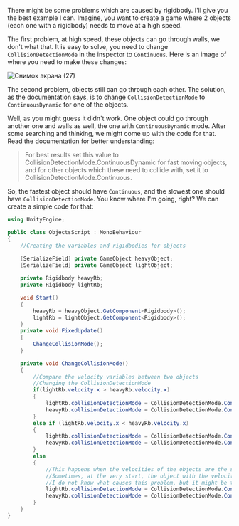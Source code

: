 There might be some problems which are caused by rigidbody. I'll give you the best example I can. Imagine, you want to create a game where 2 objects (each one with a rigidbody) needs to move at a high speed.

The first problem, at high speed, these objects can go through walls, we don't what that. 
It is easy to solve, you need to change `CollisionDetectionMode` in the inspector to `Continuous`.
Here is an image of where you need to make these changes:


![Снимок экрана (27)](https://user-images.githubusercontent.com/88005081/129928470-3ccae899-bc4a-4984-8821-2f81bca5c407.png)


The second problem, objects still can go through each other. The solution, as the documentation says, is to change `CollisionDetectionMode` to `ContinuousDynamic` for one of the objects. 

Well, as you might guess it didn't work. One object could go through another one and walls as well, the one with `ContinuousDynamic` mode.
After some searching and thinking, we might come up with the code for that.
Read the documentation for better understanding: 
>For best results set this value to CollisionDetectionMode.ContinuousDynamic for fast moving objects, and for other objects which these need to collide with, set it to CollisionDetectionMode.Continuous.

So, the fastest object should have `Continuous`, and the slowest one should have `CollisionDetectionMode`. You know where I'm going, right?
We can create a simple code for that:
``` C#
using UnityEngine;

public class ObjectsScript : MonoBehaviour
{
    //Creating the variables and rigidbodies for objects
    
    [SerializeField] private GameObject heavyObject;
    [SerializeField] private GameObject lightObject;

    private Rigidbody heavyRb;
    private Rigidbody lightRb;

    void Start()
    {
        heavyRb = heavyObject.GetComponent<Rigidbody>();
        lightRb = lightObject.GetComponent<Rigidbody>();
    }
    private void FixedUpdate()
    {
        ChangeCollisionMode();
    }

    private void ChangeCollisionMode()
    {
        //Compare the velocity variables between two objects
        //Changing the CollisionDetectionMode
        if(lightRb.velocity.x > heavyRb.velocity.x)
        {
            lightRb.collisionDetectionMode = CollisionDetectionMode.Continuous;
            heavyRb.collisionDetectionMode = CollisionDetectionMode.ContinuousDynamic;
        }
        else if (lightRb.velocity.x < heavyRb.velocity.x)
        {
            lightRb.collisionDetectionMode = CollisionDetectionMode.ContinuousDynamic;
            heavyRb.collisionDetectionMode = CollisionDetectionMode.Continuous;
        }
        else 
        {
            //This happens when the velocities of the objects are the same, and at the very start of the game.
            //Sometimes, at the very start, the object with the velocity can go through another, so I made a default state
            //I do not know what causes this problem, but it might be that somehow Unity cannot see the velocity difference, again, at the very start
            lightRb.collisionDetectionMode = CollisionDetectionMode.ContinuousDynamic;
            heavyRb.collisionDetectionMode = CollisionDetectionMode.Continuous;
        }
    }
}
```
